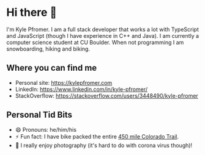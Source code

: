 # Hi there 👋

I'm Kyle Pfromer. I am a full stack developer that works a lot with TypeScript and JavaScript (though I have experience in C++ and Java). I am currently a computer science student at CU Boulder. When not programming I am snowboarding, hiking and biking.

## Where you can find me

- Personal site: https://kylepfromer.com
- LinkedIn: https://www.linkedin.com/in/kyle-pfromer/
- StackOverflow: https://stackoverflow.com/users/3448490/kyle-pfromer

## Personal Tid Bits

- 😄 Pronouns: he/him/his
- ⚡ Fun fact: I have bike packed the entire [450 mile Colorado Trail](https://coloradotrail.org/trail/).
- 📸 I really enjoy photography (it's hard to do with corona virus though)!

<!--
**kpfromer/kpfromer** is a ✨ _special_ ✨ repository because its `README.md` (this file) appears on your GitHub profile.

Here are some ideas to get you started:

- 🔭 I’m currently working on ...
- 🌱 I’m currently learning ...
- 👯 I’m looking to collaborate on ...
- 🤔 I’m looking for help with ...
- 💬 Ask me about ...
- 📫 How to reach me: ...
- 😄 Pronouns: ...
- ⚡ Fun fact: ...
-->
